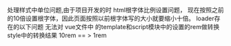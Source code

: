 处理样式中单位问题,由于项目开发的时 html根字体比例设置问题， 现在按照之前的10倍设置根字体，因此页面按照以前根字体写的大小就要缩小十倍。
loader存在的以下问题
无法对 vue文件中 的template和script模块中的设置的rem做转换
style中的转换结果
10rem == > 1rem